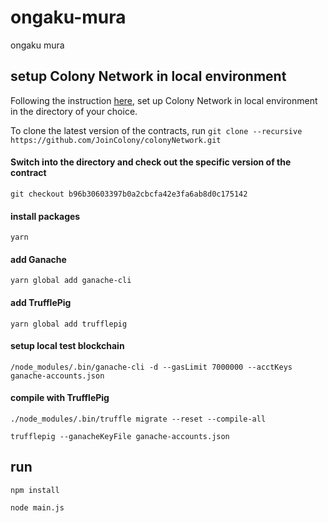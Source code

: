 # ongaku-mura
ongaku mura

## setup Colony Network in local environment

Following the instruction [here](https://docs.colony.io/colonyjs/docs-get-started/), set up Colony Network in local environment in the directory of your choice.

To clone the latest version of the contracts, run
``
git clone --recursive https://github.com/JoinColony/colonyNetwork.git
``

#### Switch into the directory and check out the specific version of the contract

``
git checkout b96b30603397b0a2cbcfa42e3fa6ab8d0c175142
``

#### install packages

``
yarn
``

#### add Ganache

``
yarn global add ganache-cli
``

#### add TrufflePig

``
yarn global add trufflepig
``

#### setup local test blockchain

``
/node_modules/.bin/ganache-cli -d --gasLimit 7000000 --acctKeys ganache-accounts.json
``

#### compile with TrufflePig

``
./node_modules/.bin/truffle migrate --reset --compile-all
``

``
trufflepig --ganacheKeyFile ganache-accounts.json
``

## run 

``
npm install
``

``
node main.js
``
